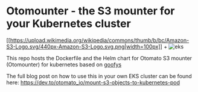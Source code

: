 # Otomounter - the S3 mounter for your Kubernetes cluster

[[https://upload.wikimedia.org/wikipedia/commons/thumb/b/bc/Amazon-S3-Logo.svg/440px-Amazon-S3-Logo.svg.png|width=100px]] + ![eks](https://cdn.icon-icons.com/icons2/2699/PNG/512/amazon_eks_logo_icon_168659.png)

This repo hosts the Dockerfile and the Helm chart for Otomato S3 mounter (Otomounter) for kubernetes based on [goofys](https://github.com/kahing/goofys)

The full blog post on how to use this in your own EKS cluster can be found here: https://dev.to/otomato_io/mount-s3-objects-to-kubernetes-pod

